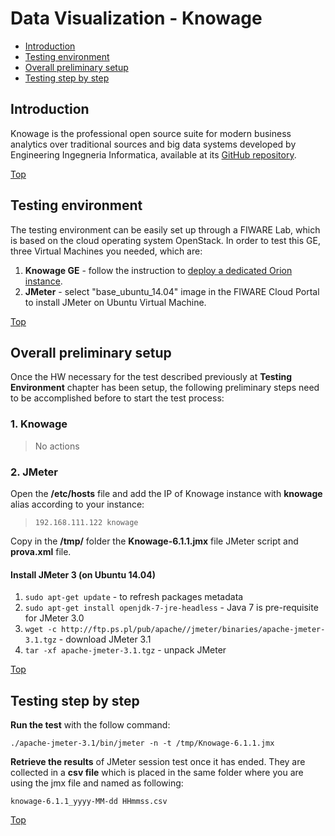 # Data Visualization - Knowage #

* [Introduction](#introduction)
* [Testing environment](#testing-environment)
* [Overall preliminary setup](#overall-preliminary-setup)
* [Testing step by step](#testing-step-by-step)

## Introduction ##

Knowage is the professional open source suite for modern business analytics over traditional sources and big data systems developed by Engineering Ingegneria Informatica, available at its [GitHub repository](https://github.com/KnowageLabs/Knowage-Server). 

[Top](#data-visualization---knowage)

## Testing environment ##

The testing environment can be easily set up through a FIWARE Lab, which is based on the cloud operating system OpenStack. 
In order to test this GE, three Virtual Machines you needed, which are: 

1. **Knowage GE** - follow the instruction to [deploy a dedicated Orion instance](https://interestingittips.wordpress.com/tag/knowage-spagobi-install/). 
2. **JMeter** - select "base_ubuntu_14.04" image in the FIWARE Cloud Portal to install JMeter on Ubuntu Virtual Machine.

[Top](#data-visualization---knowage)

## Overall preliminary setup ##

Once the HW necessary for the test described previously at **Testing Environment** chapter has been setup, the following preliminary steps need to be accomplished before to start the test process:

### 1. Knowage ###

> No actions

### 2. JMeter ###

Open the **/etc/hosts** file and add the IP of Knowage instance with **knowage** alias according to your instance: 

> `192.168.111.122 knowage`

Copy in the **/tmp/** folder the **Knowage-6.1.1.jmx** file JMeter script and **prova.xml** file.

#### Install JMeter 3 (on Ubuntu 14.04) ####

1. `sudo apt-get update` - to refresh packages metadata
2. `sudo apt-get install openjdk-7-jre-headless` - Java 7 is pre-requisite for JMeter 3.0
3. `wget -c http://ftp.ps.pl/pub/apache//jmeter/binaries/apache-jmeter-3.1.tgz` - download JMeter 3.1
4. `tar -xf apache-jmeter-3.1.tgz` - unpack JMeter

[Top](#data-visualization---knowage)

## Testing step by step ##

**Run the test** with the follow command: 

`./apache-jmeter-3.1/bin/jmeter -n -t /tmp/Knowage-6.1.1.jmx`

**Retrieve the results** of JMeter session test once it has ended. They are collected in a **csv file** which is placed in the same folder where you are using the jmx file and named as following: 

`knowage-6.1.1_yyyy-MM-dd HHmmss.csv`

[Top](#data-visualization---knowage)